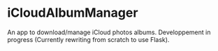 # iCloudAlbumManager
An app to download/manage iCloud photos albums.
Developpement in progress (Currently rewriting from scratch to use Flask).
